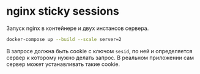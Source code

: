 # nginx sticky sessions

Запуск nginx в контейнере и двух инстансов сервера.

```sh
docker-compose up --build --scale server=2
```

В запросе должна быть cookie с ключом `sesid`, по ней и определяется сервер к
которому нужно делать запрос. В реальном приложении сам сервер может
устанавливать такие cookie.
